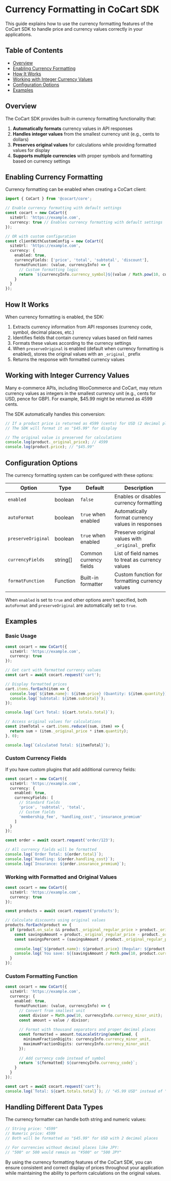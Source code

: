 # Currency Formatting in CoCart SDK

This guide explains how to use the currency formatting features of the CoCart SDK to handle price and currency values correctly in your applications.

## Table of Contents

- [Overview](#overview)
- [Enabling Currency Formatting](#enabling-currency-formatting)
- [How It Works](#how-it-works)
- [Working with Integer Currency Values](#working-with-integer-currency-values)
- [Configuration Options](#configuration-options)
- [Examples](#examples)

## Overview

The CoCart SDK provides built-in currency formatting functionality that:

1. **Automatically formats** currency values in API responses
2. **Handles integer values** from the smallest currency unit (e.g., cents to dollars)
3. **Preserves original values** for calculations while providing formatted values for display
4. **Supports multiple currencies** with proper symbols and formatting based on currency settings

## Enabling Currency Formatting

Currency formatting can be enabled when creating a CoCart client:

```typescript
import { CoCart } from '@cocart/core';

// Enable currency formatting with default settings
const cocart = new CoCart({
  siteUrl: 'https://example.com',
  currency: true // Enables currency formatting with default settings
});

// OR with custom configuration
const clientWithCustomConfig = new CoCart({
  siteUrl: 'https://example.com',
  currency: {
    enabled: true,
    currencyFields: ['price', 'total', 'subtotal', 'discount'],
    formatFunction: (value, currencyInfo) => {
      // Custom formatting logic
      return `${currencyInfo.currency_symbol}${(value / Math.pow(10, currencyInfo.currency_minor_unit)).toFixed(currencyInfo.currency_minor_unit)}`;
    }
  }
});
```

## How It Works

When currency formatting is enabled, the SDK:

1. Extracts currency information from API responses (currency code, symbol, decimal places, etc.)
2. Identifies fields that contain currency values based on field names
3. Formats these values according to the currency settings
4. When `preserveOriginal` is enabled (default when currency formatting is enabled), stores the original values with an `_original_` prefix
5. Returns the response with formatted currency values

## Working with Integer Currency Values

Many e-commerce APIs, including WooCommerce and CoCart, may return currency values as integers in the smallest currency unit (e.g., cents for USD, pence for GBP). For example, $45.99 might be returned as 4599 cents.

The SDK automatically handles this conversion:

```typescript
// If a product price is returned as 4599 (cents) for USD (2 decimal places)
// The SDK will format it as "$45.99" for display

// The original value is preserved for calculations
console.log(product._original_price); // 4599
console.log(product.price); // "$45.99"
```

## Configuration Options

The currency formatting system can be configured with these options:

| Option | Type | Default | Description |
|--------|------|---------|-------------|
| `enabled` | boolean | `false` | Enables or disables currency formatting |
| `autoFormat` | boolean | `true` when enabled | Automatically format currency values in responses |
| `preserveOriginal` | boolean | `true` when enabled | Preserve original values with `_original_` prefix |
| `currencyFields` | string[] | Common currency fields | List of field names to treat as currency values |
| `formatFunction` | Function | Built-in formatter | Custom function for formatting currency values |

When `enabled` is set to `true` and other options aren't specified, both `autoFormat` and `preserveOriginal` are automatically set to `true`.

## Examples

### Basic Usage

```typescript
const cocart = new CoCart({
  siteUrl: 'https://example.com',
  currency: true
});

// Get cart with formatted currency values
const cart = await cocart.request('cart');

// Display formatted prices
cart.items.forEach(item => {
  console.log(`${item.name}: ${item.price} (Quantity: ${item.quantity})`);
  console.log(`Subtotal: ${item.subtotal}`);
});

console.log(`Cart Total: ${cart.totals.total}`);

// Access original values for calculations
const itemTotal = cart.items.reduce((sum, item) => {
  return sum + (item._original_price * item.quantity);
}, 0);

console.log(`Calculated Total: ${itemTotal}`);
```

### Custom Currency Fields

If you have custom plugins that add additional currency fields:

```typescript
const cocart = new CoCart({
  siteUrl: 'https://example.com',
  currency: {
    enabled: true,
    currencyFields: [
      // Standard fields
      'price', 'subtotal', 'total',
      // Custom fields
      'membership_fee', 'handling_cost', 'insurance_premium'
    ]
  }
});

const order = await cocart.request('order/123');

// All currency fields will be formatted
console.log(`Order Total: ${order.total}`);
console.log(`Handling: ${order.handling_cost}`);
console.log(`Insurance: ${order.insurance_premium}`);
```

### Working with Formatted and Original Values

```typescript
const cocart = new CoCart({
  siteUrl: 'https://example.com',
  currency: true
});

const products = await cocart.request('products');

// Calculate discounts using original values
products.forEach(product => {
  if (product.on_sale && product._original_regular_price > product._original_price) {
    const savingsAmount = product._original_regular_price - product._original_price;
    const savingsPercent = (savingsAmount / product._original_regular_price) * 100;
    
    console.log(`${product.name}: ${product.price} (Regular: ${product.regular_price})`);
    console.log(`You save: ${(savingsAmount / Math.pow(10, product.currency.currency_minor_unit)).toFixed(2)} (${savingsPercent.toFixed(0)}%)`);
  }
});
```

### Custom Formatting Function

```typescript
const cocart = new CoCart({
  siteUrl: 'https://example.com',
  currency: {
    enabled: true,
    formatFunction: (value, currencyInfo) => {
      // Convert from smallest unit
      const divisor = Math.pow(10, currencyInfo.currency_minor_unit);
      const amount = value / divisor;
      
      // Format with thousand separators and proper decimal places
      const formatted = amount.toLocaleString(undefined, {
        minimumFractionDigits: currencyInfo.currency_minor_unit,
        maximumFractionDigits: currencyInfo.currency_minor_unit
      });
      
      // Add currency code instead of symbol
      return `${formatted} ${currencyInfo.currency_code}`;
    }
  }
});

const cart = await cocart.request('cart');
console.log(`Total: ${cart.totals.total}`); // "45.99 USD" instead of "$45.99"
```

## Handling Different Data Types

The currency formatter can handle both string and numeric values:

```typescript
// String price: "4599"
// Numeric price: 4599
// Both will be formatted as "$45.99" for USD with 2 decimal places

// For currencies without decimal places like JPY:
// "500" or 500 would remain as "¥500" or "500 JPY"
```

By using the currency formatting features of the CoCart SDK, you can ensure consistent and correct display of prices throughout your application while maintaining the ability to perform calculations on the original values. 